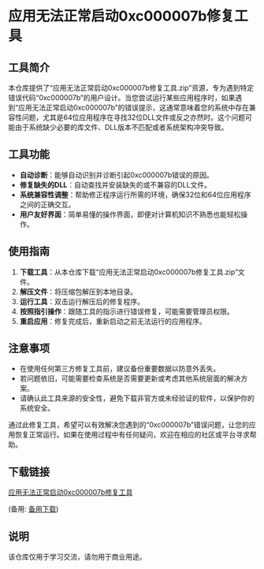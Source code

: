 # 应用无法正常启动0xc000007b修复工具

## 工具简介

本仓库提供了“应用无法正常启动0xc000007b修复工具.zip”资源，专为遇到特定错误代码“0xc000007b”的用户设计。当您尝试运行某些应用程序时，如果遇到“应用无法正常启动0xc000007b”的错误提示，这通常意味着您的系统中存在兼容性问题，尤其是64位应用程序在寻找32位DLL文件或反之亦然时。这个问题可能由于系统缺少必要的库文件、DLL版本不匹配或者系统架构冲突导致。

## 工具功能

- **自动诊断**：能够自动识别并诊断引起0xc000007b错误的原因。
- **修复缺失的DLL**：自动查找并安装缺失的或不兼容的DLL文件。
- **系统兼容性调整**：帮助修正程序运行所需的环境，确保32位和64位应用程序之间的正确交互。
- **用户友好界面**：简单易懂的操作界面，即便对计算机知识不熟悉也能轻松操作。

## 使用指南

1. **下载工具**：从本仓库下载“应用无法正常启动0xc000007b修复工具.zip”文件。
2. **解压文件**：将压缩包解压到本地目录。
3. **运行工具**：双击运行解压后的修复程序。
4. **按照指引操作**：跟随工具的指示进行错误修复，可能需要管理员权限。
5. **重启应用**：修复完成后，重新启动之前无法运行的应用程序。

## 注意事项

- 在使用任何第三方修复工具前，建议备份重要数据以防意外丢失。
- 若问题依旧，可能需要检查系统是否需要更新或考虑其他系统层面的解决方案。
- 请确认此工具来源的安全性，避免下载非官方或未经验证的软件，以保护你的系统安全。

通过此修复工具，希望可以有效解决您遇到的“0xc000007b”错误问题，让您的应用恢复正常运行。如果在使用过程中有任何疑问，欢迎在相应的社区或平台寻求帮助。

## 下载链接
[应用无法正常启动0xc000007b修复工具](https://pan.quark.cn/s/df5ea40d714e) 

(备用: [备用下载](https://pan.baidu.com/s/1O-mcS7nUrvZR7wLSoDlfxQ?pwd=1234))

## 说明

该仓库仅用于学习交流，请勿用于商业用途。
